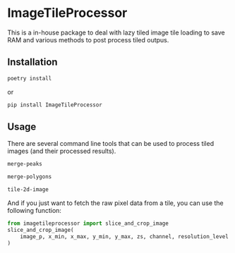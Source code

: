 # ImageTileProcessor

This is a in-house package to deal with lazy tiled image tile loading to save RAM and various methods to post process tiled outpus.

## Installation

```sh
poetry install
```
or
```sh
pip install ImageTileProcessor
```
## Usage
There are several command line tools that can be used to process tiled images (and their processed results).
```sh
merge-peaks

merge-polygons

tile-2d-image
```

And if you just want to fetch the raw pixel data from a tile, you can use the following function:
```python
from imagetileprocessor import slice_and_crop_image
slice_and_crop_image(
    image_p, x_min, x_max, y_min, y_max, zs, channel, resolution_level
)
```